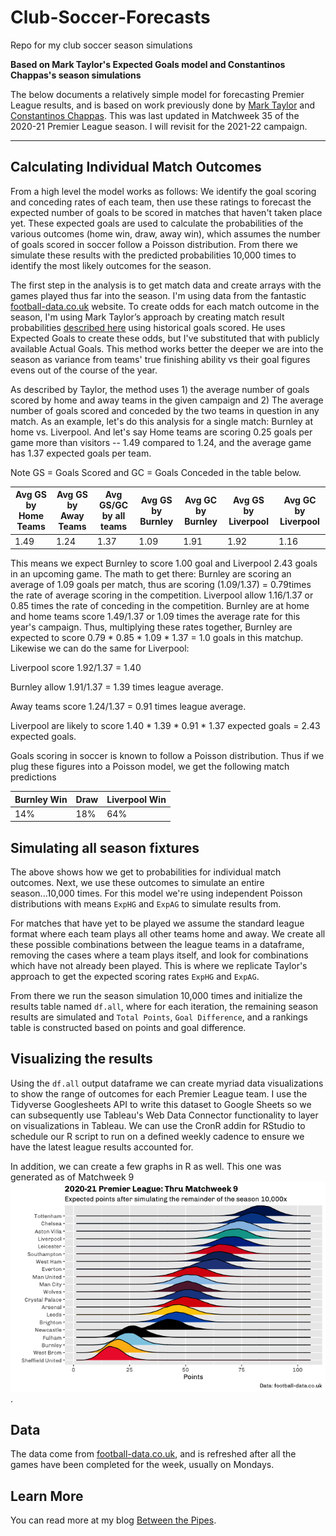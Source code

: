 # Club-Soccer-Forecasts
Repo for my club soccer season simulations

**Based on Mark Taylor's Expected Goals model and Constantinos Chappas's season simulations**

The below documents a relatively simple model for forecasting Premier League results, and is based on work previously done by [Mark Taylor](http://thepowerofgoals.blogspot.com/2016/02/how-to-frame-individual-match-outcome.html) and [Constantinos Chappas](http://rstudio-pubs-static.s3.amazonaws.com/149923_584734fddffe40799cee564c938948d7.html). This was last updated in Matchweek 35 of the 2020-21 Premier League season. I will revisit for the 2021-22 campaign. 

***

Calculating Individual Match Outcomes
------------

From a high level the model works as follows: We identify the goal scoring and conceding rates of each team, then use these ratings to forecast the expected number of goals to be scored in matches that haven't taken place yet. These expected goals are used to calculate the probabilities of the various outcomes (home win, draw, away win), which assumes the number of goals scored in soccer follow a Poisson distribution. From there we simulate these results with the predicted probabilities 10,000 times to identify the most likely outcomes for the season. 

The first step in the analysis is to get match data and create arrays with the games played thus far into the season. I'm using data from the fantastic [football-data.co.uk](http://www.football-data.co.uk) website. To create odds for each match outcome in the season, I'm using Mark Taylor’s approach by creating match result probabilities [described here](http://thepowerofgoals.blogspot.com.cy/2016/02/how-to-frame-individual-match-outcome.html) using historical goals scored. He uses Expected Goals to create these odds, but I've substituted that with publicly available Actual Goals. This method works better the deeper we are into the season as variance from teams' true finishing ability vs their goal figures evens out of the course of the year. 

As described by Taylor, the method uses 1) the average number of goals scored by home and away teams in the given campaign and 2) The average number of goals scored and conceded by the two teams in question in any match. As an example, let's do this analysis for a single match: Burnley at home vs. Liverpool. And let's say Home teams are scoring 0.25 goals per game more than visitors -- 1.49 compared to 1.24, and the average game has 1.37 expected goals per team.

Note GS = Goals Scored and GC = Goals Conceded in the table below.

| Avg GS by Home Teams | Avg GS by Away Teams | Avg GS/GC by all teams | Avg GS  by Burnley | Avg GC by Burnley | Avg GS by Liverpool| Avg GC by Liverpool |
| --- | --- | --- | --- | --- | --- | --- |
1.49 | 1.24 | 1.37 | 1.09  | 1.91 | 1.92  | 1.16

This means we expect Burnley to score 1.00 goal and Liverpool 2.43 goals in an upcoming game. The math to get there: Burnley are scoring an average of 1.09 goals per match, thus are scoring (1.09/1.37) = 0.79times the rate of average scoring in the competition. Liverpool allow 1.16/1.37 or 0.85 times the rate of conceding in the competition. Burnley are at home and home teams score 1.49/1.37 or 1.09 times the average rate for this year's campaign. Thus, multiplying these rates together, Burnley are expected to score 0.79 * 0.85 * 1.09 * 1.37 = 1.0 goals in this matchup. Likewise we can do the same for Liverpool:

Liverpool score 1.92/1.37 = 1.40

Burnley allow 1.91/1.37 = 1.39 times league average.

Away teams score 1.24/1.37 = 0.91 times league average.

Liverpool are likely to score 1.40 * 1.39 * 0.91 * 1.37 expected goals = 2.43 expected goals.

Goals scoring in soccer is known to follow a Poisson distribution. Thus if we plug these figures into a Poisson model, we get the following match predictions

Burnley Win | Draw | Liverpool Win
--- | --- | ---|
14% | 18% | 64% 

Simulating all season fixtures
------------

The above shows how we get to probabilities for individual match outcomes. Next, we use these outcomes to simulate an entire season...10,000 times. For this model we're using independent Poisson distributions with means `ExpHG` and `ExpAG` to simulate results from. 

For matches that have yet to be played we assume the standard league format where each team plays all other teams home and away. We create all these possible combinations between the league teams in a dataframe, removing the cases where a team plays itself, and look for combinations which have not already been played. This is where we replicate Taylor's approach to get the expected scoring rates `ExpHG` and `ExpAG`.

From there we run the season simulation 10,000 times and initialize the results table named `df.all`, where for each iteration, the remaining season results are simulated and `Total Points`, `Goal Difference`, and a rankings table is constructed based on points and goal difference.

Visualizing the results
------------

Using the `df.all` output dataframe we can create myriad data visualizations to show the range of outcomes for each Premier League team. I use the Tidyverse Googlesheets API to write this dataset to Google Sheets so we can subsequently use Tableau's Web Data Connector functionality to layer on visualizations in Tableau. We can use the CronR addin for RStudio to schedule our R script to run on a defined weekly cadence to ensure we have the latest league results accounted for.

In addition, we  can create a few graphs in R as well. This one was generated as of Matchweek 9![This one was generated as of Matchweek 9](Expected_Points.png).

Data
------------

The data come from [football-data.co.uk](http://www.football-data.co.uk/), and is refreshed after all the games have been completed for the week, usually on Mondays.

Learn More
------------

You can read more at my blog [Between the Pipes](https://betweenpipes.wordpress.com/).
